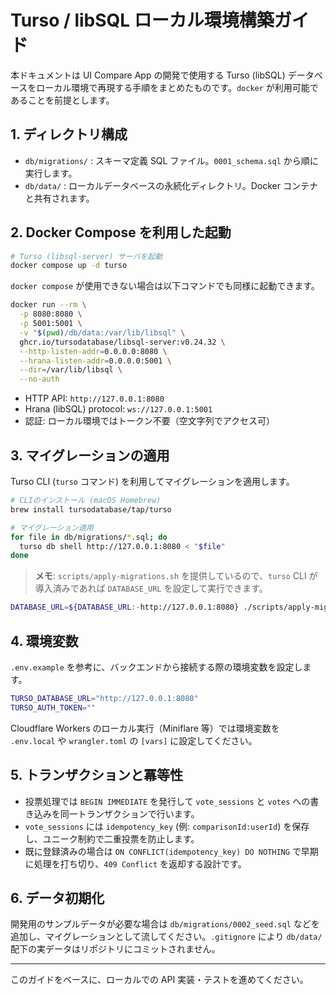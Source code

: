 # Turso / libSQL ローカル環境構築ガイド

本ドキュメントは UI Compare App の開発で使用する Turso (libSQL) データベースをローカル環境で再現する手順をまとめたものです。`docker` が利用可能であることを前提とします。

## 1. ディレクトリ構成
- `db/migrations/` : スキーマ定義 SQL ファイル。`0001_schema.sql` から順に実行します。
- `db/data/` : ローカルデータベースの永続化ディレクトリ。Docker コンテナと共有されます。

## 2. Docker Compose を利用した起動
```bash
# Turso (libsql-server) サーバを起動
docker compose up -d turso
```

`docker compose` が使用できない場合は以下コマンドでも同様に起動できます。
```bash
docker run --rm \
  -p 8080:8080 \
  -p 5001:5001 \
  -v "$(pwd)/db/data:/var/lib/libsql" \
  ghcr.io/tursodatabase/libsql-server:v0.24.32 \
  --http-listen-addr=0.0.0.0:8080 \
  --hrana-listen-addr=0.0.0.0:5001 \
  --dir=/var/lib/libsql \
  --no-auth
```

- HTTP API: `http://127.0.0.1:8080`
- Hrana (libSQL) protocol: `ws://127.0.0.1:5001`
- 認証: ローカル環境ではトークン不要（空文字列でアクセス可）

## 3. マイグレーションの適用
Turso CLI (`turso` コマンド) を利用してマイグレーションを適用します。

```bash
# CLIのインストール (macOS Homebrew)
brew install tursodatabase/tap/turso

# マイグレーション適用
for file in db/migrations/*.sql; do
  turso db shell http://127.0.0.1:8080 < "$file"
done
```

> **メモ**: `scripts/apply-migrations.sh` を提供しているので、`turso` CLI が導入済みであれば `DATABASE_URL` を設定して実行できます。

```bash
DATABASE_URL=${DATABASE_URL:-http://127.0.0.1:8080} ./scripts/apply-migrations.sh
```

## 4. 環境変数
`.env.example` を参考に、バックエンドから接続する際の環境変数を設定します。

```bash
TURSO_DATABASE_URL="http://127.0.0.1:8080"
TURSO_AUTH_TOKEN=""
```

Cloudflare Workers のローカル実行（Miniflare 等）では環境変数を `.env.local` や `wrangler.toml` の `[vars]` に設定してください。

## 5. トランザクションと冪等性
- 投票処理では `BEGIN IMMEDIATE` を発行して `vote_sessions` と `votes` への書き込みを同一トランザクションで行います。
- `vote_sessions` には `idempotency_key` (例: `comparisonId:userId`) を保存し、ユニーク制約で二重投票を防止します。
- 既に登録済みの場合は `ON CONFLICT(idempotency_key) DO NOTHING` で早期に処理を打ち切り、`409 Conflict` を返却する設計です。

## 6. データ初期化
開発用のサンプルデータが必要な場合は `db/migrations/0002_seed.sql` などを追加し、マイグレーションとして流してください。`.gitignore` により `db/data/` 配下の実データはリポジトリにコミットされません。

---
このガイドをベースに、ローカルでの API 実装・テストを進めてください。
